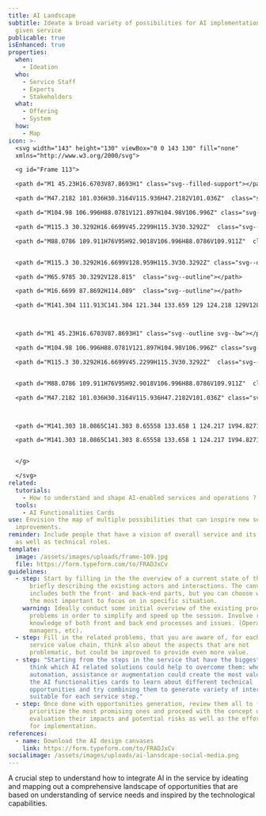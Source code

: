 ```yaml
---
title: AI Landscape
subtitle: Ideate a broad variety of possibilities for AI implementations in a
  given service
publicable: true
isEnhanced: true
properties:
  when:
    - Ideation
  who:
    - Service Staff
    - Experts
    - Stakeholders
  what:
    - Offering
    - System
  how:
    - Map
icon: >-
  <svg width="143" height="130" viewBox="0 0 143 130" fill="none"
  xmlns="http://www.w3.org/2000/svg">

  <g id="Frame 113">

  <path d="M1 45.23H16.6703V87.8693H1" class="svg--filled-support"></path>

  <path d="M47.2182 101.036H30.3164V115.936H47.2182V101.036Z"  class="svg--filled-support"></path>

  <path d="M104.98 106.996H88.0781V121.897H104.98V106.996Z" class="svg--filled-support"></path>

  <path d="M115.3 30.3292H16.6699V45.2299H115.3V30.3292Z"  class="svg--filled-support"></path>

  <path d="M88.0786 109.911H76V95H92.9018V106.996H88.0786V109.911Z"  class="svg--filled-support"></path>


  <path d="M115.3 30.3292H16.6699V128.959H115.3V30.3292Z" class="svg--outline"></path>

  <path d="M65.9785 30.3292V128.815"  class="svg--outline"></path>

  <path d="M16.6699 87.8692H114.089"  class="svg--outline"></path>

  <path d="M141.304 111.913C141.304 121.344 133.659 129 124.218 129V128.959H1V18.0864H141.366L141.304 111.913Z" class="svg--outline"></path>



  <path d="M1 45.23H16.6703V87.8693H1" class="svg--outline svg--bw"></path>

  <path d="M104.98 106.996H88.0781V121.897H104.98V106.996Z" class="svg--outline svg--bw"></path>

  <path d="M115.3 30.3292H16.6699V45.2299H115.3V30.3292Z"  class="svg--outline svg--bw"></path>


  <path d="M88.0786 109.911H76V95H92.9018V106.996H88.0786V109.911Z"  class="svg--outline svg--bw"></path>

  <path d="M47.2182 101.036H30.3164V115.936H47.2182V101.036Z" class="svg--outline svg--bw"></path>



  <path d="M141.303 18.0865C141.303 8.65558 133.658 1 124.217 1V94.8271C133.648 94.8271 141.303 102.472 141.303 111.914V18.0865Z" class="svg--outline svg--filled-light "></path>

  <path d="M141.303 18.0865C141.303 8.65558 133.658 1 124.217 1V94.8271C133.648 94.8271 141.303 102.472 141.303 111.914V18.0865Z"  class="svg--outline svg--filled-support"></path>


  </g>

  </svg>
related:
  tutorials:
    - How to understand and shape AI-enabled services and operations ?
  tools:
    - AI Functionalities Cards
use: Envision the map of multiple possibilities that can inspire new service
  improvements.
reminder: Include people that have a vision of overall service and its problems
  as well as technical roles.
template:
  image: /assets/images/uploads/frame-109.jpg
  file: https://form.typeform.com/to/FRADJxCv
guidelines:
  - step: Start by filling in the the overview of a current state of the service,
      briefly describing the existing actors and interactions. The canvas
      includes both the front- and back-end parts, but you can choose which is
      the most important to focus on in specific situation.
    warning: Ideally conduct some initial overview of the existing process and its
      problems in order to simplify and speed up the session. Involve roles with
      knowledge of both front and back end processes and issues. (Operational
      managers, etc).
  - step: Fill in the related problems, that you are aware of, for each phase of the
      service value chain, think also about the aspects that are not
      problematic, but could be improved to provide even more value.
  - step: "Starting from the steps in the service that have the biggest problems,
      think which AI related solutions could help to overcome them: where
      automation, assistance or augmentation could create the most value. Use
      the AI functionalities cards to learn about different technical
      opportunities and try combining them to generate variety of interventions
      suitable for each service step."
  - step: Once done with opportunities generation, review them all to filter and
      prioritize the most promising ones and proceed with the concept definition
      evaluation their impacts and potential risks as well as the effort needed
      for implementation.
references:
  - name: Download the AI design canvases
    link: https://form.typeform.com/to/FRADJxCv
socialimage: /assets/images/uploads/ai-lansdcape-social-media.png
---
```

A crucial step to understand how to integrate AI in the service by ideating and mapping out a comprehensive landscape of opportunities that are based on understanding of service needs and inspired by the technological capabilities.
